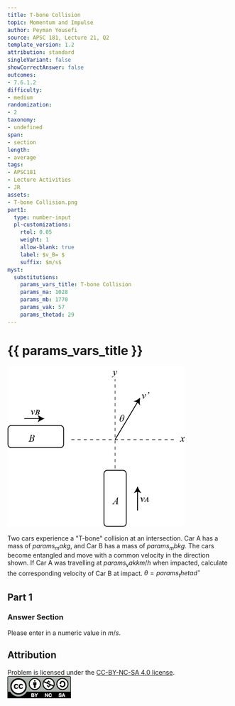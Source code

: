```yaml
---
title: T-bone Collision
topic: Momentum and Impulse
author: Peyman Yousefi
source: APSC 181, Lecture 21, Q2
template_version: 1.2
attribution: standard
singleVariant: false
showCorrectAnswer: false
outcomes:
- 7.6.1.2
difficulty:
- medium
randomization:
- 2
taxonomy:
- undefined
span:
- section
length:
- average
tags:
- APSC181
- Lecture Activities
- JR
assets:
- T-bone Collision.png
part1:
  type: number-input
  pl-customizations:
    rtol: 0.05
    weight: 1
    allow-blank: true
    label: $v_B= $
    suffix: $m/s$
myst:
  substitutions:
    params_vars_title: T-bone Collision
    params_ma: 1028
    params_mb: 1770
    params_vak: 57
    params_thetad: 29
---
```

# {{ params_vars_title }}
<img src="T-bone Collision.png" width=400>

Two cars experience a "T-bone" collision at an intersection.
Car A has a mass of ${{params_ma}}kg$, and Car B has a mass of ${{params_mb}}kg$.
The cars become entangled and move with a common velocity in the direction shown.
If Car A was travelling at ${{params_vak}}km/h$ when impacted, calculate the corresponding velocity of Car B at impact.
$\theta= {{params_thetad}}^\circ$

## Part 1

### Answer Section

Please enter in a numeric value in $m/s$.

## Attribution

Problem is licensed under the [CC-BY-NC-SA 4.0 license](https://creativecommons.org/licenses/by-nc-sa/4.0/).<br> ![The Creative Commons 4.0 license requiring attribution-BY, non-commercial-NC, and share-alike-SA license.](https://raw.githubusercontent.com/firasm/bits/master/by-nc-sa.png)